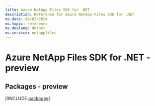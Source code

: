 ```yaml
---
title: Azure NetApp Files SDK for .NET
description: Reference for Azure NetApp Files SDK for .NET
ms.date: 04/02/2024
ms.topic: reference
ms.devlang: dotnet
ms.service: netappfiles
---
```

# Azure NetApp Files SDK for .NET - preview
## Packages - preview
[!INCLUDE [packages](netapp-files-index.md)]